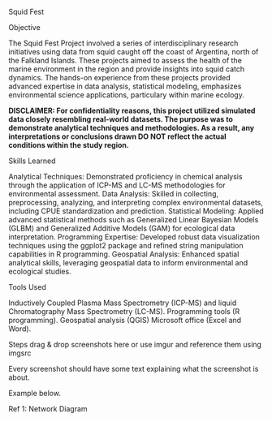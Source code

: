 Squid Fest

Objective

The Squid Fest Project involved a series of interdisciplinary research initiatives using data from squid caught off the coast of Argentina, north of the Falkland Islands. These projects aimed to assess the health of the marine environment in the region and provide insights into squid catch dynamics. The hands-on experience from these projects provided advanced expertise in data analysis, statistical modeling, emphasizes environmental science applications, particulary within marine ecology.


**DISCLAIMER: For confidentiality reasons, this project utilized simulated data closely resembling real-world datasets. The purpose was to demonstrate analytical techniques and methodologies. As a result, any interpretations or conclusions drawn DO NOT reflect the actual conditions within the study region.**



Skills Learned

Analytical Techniques: 
Demonstrated proficiency in chemical analysis through the application of ICP-MS and LC-MS methodologies for environmental assessment.
Data Analysis: 
Skilled in collecting, preprocessing, analyzing, and interpreting complex environmental datasets, including CPUE standardization and prediction.
Statistical Modeling: 
Applied advanced statistical methods such as Generalized Linear Bayesian Models (GLBM) and Generalized Additive Models (GAM) for ecological data interpretation.
Programming Expertise: 
Developed robust data visualization techniques using the ggplot2 package and refined string manipulation capabilities in R programming.
Geospatial Analysis: 
Enhanced spatial analytical skills, leveraging geospatial data to inform environmental and ecological studies.


Tools Used

Inductively Coupled Plasma Mass Spectrometry (ICP-MS) and liquid Chromatography Mass Spectrometry (LC-MS).
Programming tools (R programming).
Geospatial analysis (QGIS)
Microsoft office (Excel and Word).

Steps
drag & drop screenshots here or use imgur and reference them using imgsrc

Every screenshot should have some text explaining what the screenshot is about.

Example below.

Ref 1: Network Diagram
